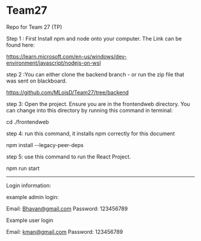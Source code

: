 # Team27
Repo for Team 27 (TP)

Step 1 : First Install npm and node onto your computer. The Link can be found here:

https://learn.microsoft.com/en-us/windows/dev-environment/javascript/nodejs-on-wsl

step 2 :You can either clone the backend branch - or run the zip file that was sent on blackboard.

https://github.com/MLoisD/Team27/tree/backend


step 3: Open the project. Ensure you are in the frontendweb directory. You can change into this directory by running this command in terminal:

cd ./frontendweb

step 4: run this command, it installs npm correctly for this document

npm install --legacy-peer-deps

step 5: use this command to run the React Project.

npm run start

------------------------------------------------------------------------------------------------------

Login information:

example admin login:

Email: Bhavan@gmail.com
Password: 123456789


Example user login

Email: kman@gmail.com
Password: 123456789
